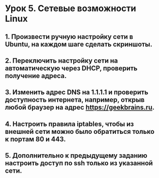 # Урок 5. Сетевые возможности Linux

## 1. Произвести ручную настройку сети в Ubuntu, на каждом шаге сделать скриншоты.
## 2. Переключить настройку сети на автоматическую через DHCP, проверить получение адреса.
## 3. Изменить адрес DNS на 1.1.1.1 и проверить доступность интернета, например, открыв любой браузер на адрес https://geekbrains.ru.
## 4. Настроить правила iptables, чтобы из внешней сети можно было обратиться только к портам 80 и 443.
## 5. Дополнительно к предыдущему заданию настроить доступ по ssh только из указанной сети.
